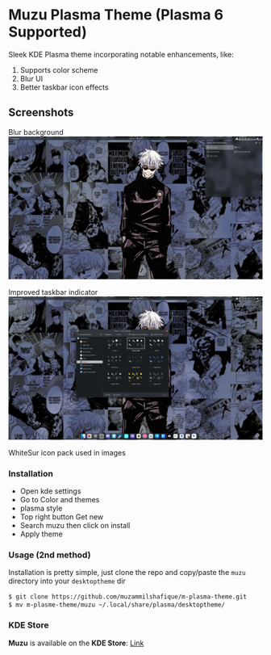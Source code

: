 # Muzu Plasma Theme (Plasma 6 Supported)

Sleek KDE Plasma theme incorporating notable enhancements, like:

1. Supports color scheme
2. Blur UI
3. Better taskbar icon effects 

## Screenshots

Blur background
![IMAGEblur](https://github.com/muzammilshafique/m-plasma-theme/blob/main/images/1.png?raw=true)

Improved taskbar indicator
![IMAGEtaskbar](https://github.com/muzammilshafique/m-plasma-theme/blob/main/images/2.png?raw=true)


WhiteSur icon pack used in images

### Installation

- Open kde settings
- Go to Color and themes
- plasma style
- Top right button Get new
- Search muzu then click on install
- Apply theme
  
### Usage (2nd method)

Installation is pretty simple, just clone the repo and copy/paste the `muzu` directory into your `desktoptheme` dir

```
$ git clone https://github.com/muzammilshafique/m-plasma-theme.git
$ mv m-plasme-theme/muzu ~/.local/share/plasma/desktoptheme/
```

### KDE Store

**Muzu** is available on the **KDE Store**: [Link](https://store.kde.org/p/2076403)
